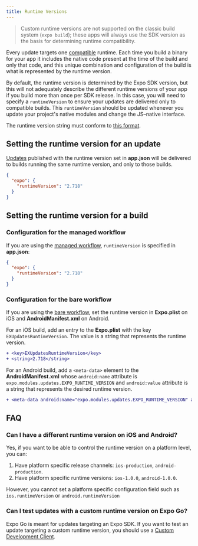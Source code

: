 ```yaml
---
title: Runtime Versions
---
```


> Custom runtime versions are not supported on the classic build system (`expo build`); these apps will always use the SDK version as the basis for determining runtime compatibility.

Every update targets one [compatible](../workflow/publishing/#what-version-of-the-app-will-my) runtime. Each time you build a binary for your app it includes the native code present at the time of the build and only that code, and this unique combination and configuration of the build is what is represented by the runtime version.

By default, the runtime version is determined by the Expo SDK version, but this will not adequately describe the different runtime versions of your app if you build more than once per SDK release. In this case, you will need to specify a `runtimeVersion` to ensure your updates are delivered only to compatible builds. This `runtimeVersion` should be updated whenever you update your project's native modules and change the JS–native interface.

The runtime version string must conform to [this format](/versions/latest/config/app.md#runtimeversion).

## Setting the runtime version for an update

[Updates](/workflow/publishing.md#how-to-publish) published with the runtime version set in **app.json** will be delivered to builds running the same runtime version, and only to those builds.

```json
{
  "expo": {
    "runtimeVersion": "2.718"
  }
}
```

## Setting the runtime version for a build

### Configuration for the managed workflow

If you are using the [managed workflow](../introduction/managed-vs-bare/#managed-workflow), `runtimeVersion` is specified in **app.json**:

```json
{
  "expo": {
    "runtimeVersion": "2.718"
  }
}
```

### Configuration for the bare workflow

If you are using the [bare workflow](/introduction/managed-vs-bare.md#bare-workflow), set the runtime version in **Expo.plist** on iOS and **AndroidManifest.xml** on Android.

For an iOS build, add an entry to the **Expo.plist** with the key `EXUpdatesRuntimeVersion`. The value is a string that represents the runtime version.

```diff
+ <key>EXUpdatesRuntimeVersion</key>
+ <string>2.718</string>
```

For an Android build, add a `<meta-data>` element to the **AndroidManifest.xml** whose `android:name` attribute is `expo.modules.updates.EXPO_RUNTIME_VERSION` and `android:value` attribute is a string that represents the desired runtime version.

```diff
+ <meta-data android:name="expo.modules.updates.EXPO_RUNTIME_VERSION" android:value="2.718"/>
```

## FAQ

### Can I have a different runtime version on iOS and Android?

Yes, if you want to be able to control the runtime version on a platform level, you can:

1. Have platform specific release channels: `ios-production`, `android-production`.
2. Have platform specific runtime versions: `ios-1.0.0`, `android-1.0.0`.

However, you cannot set a platform specific configuration field such as `ios.runtimeVersion` or `android.runtimeVersion`

### Can I test updates with a custom runtime version on Expo Go?

Expo Go is meant for updates targeting an Expo SDK. If you want to test an update targeting a custom runtime version, you should use a [Custom Development Client](/clients/introduction.md).

